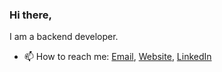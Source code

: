 ### Hi there,

I am a backend developer.

- 📫 How to reach me: [Email](mailto:jtriv@protonmail.com), [Website](https://delsq.xyz/), [LinkedIn](https://www.linkedin.com/in/jeet-trivedi/)

